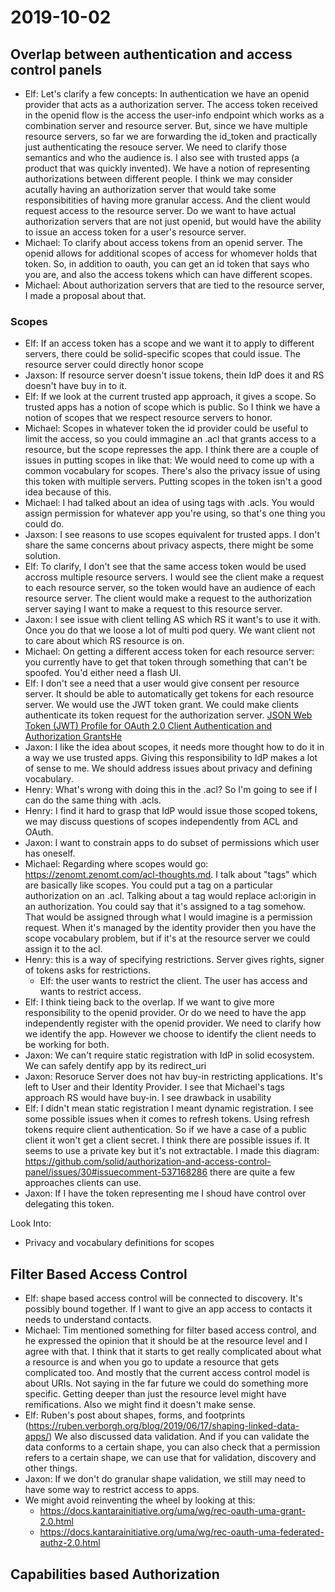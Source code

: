 # 2019-10-02

## Overlap between authentication and access control panels
 - Elf: Let's clarify a few concepts: In authentication we have an openid provider that acts as a authorization server. The access token received in the openid flow is the access the user-info endpoint which works as a combination server and resource server. But, since we have multiple resource servers, so far we are forwarding the id_token and practically just authenticating the resouce server. We need to clarify those semantics and who the audience is. I also see with trusted apps (a product that was quickly invented). We have a notion of representing authorizations between different people. I think we may consider acutally having an authorization server that would take some responsibitities of having more granular access. And the client would request access to the resource server. Do we want to have actual authorization servers that are not just openid, but would have the ability to issue an access token for a user's resource server.
 - Michael: To clarify about access tokens from an openid server. The openid allows for additional scopes of access for whomever holds that token. So, in addition to oauth, you can get an id token that says who you are, and also the access tokens which can have different scopes.
 - Michael: About authorization servers that are tied to the resource server, I made a proposal about that.

### Scopes
 - Elf: If an access token has a scope and we want it to apply to different servers, there could be solid-specific scopes that could issue. The resource server could directly honor scope
 - Jaxson: If resource server doesn't issue tokens, thein IdP does it and RS doesn't have buy in to it. 
 - Elf: If we look at the current trusted app approach, it gives a scope. So trusted apps has a notion of scope which is public. So I think we have a notion of scopes that we respect resource servers to honor.
 - Michael: Scopes in whatever token the id provider could be useful to limit the access, so you could immagine an .acl that grants access to a resource, but the scope represses the app. I think there are a couple of issues in putting scopes in like that: We would need to come up with a common vocabulary for scopes. There's also the privacy issue of using this token with multiple servers. Putting scopes in the token isn't a good idea because of this.
 - Michael: I had talked about an idea of using tags with .acls. You would assign permission for whatever app you're using, so that's one thing you could do.
 - Jaxson: I see reasons to use scopes equivalent for trusted apps. I don't share the same concerns about privacy aspects, there might be some solution.
 - Elf: To clarify, I don't see that the same access token would be used accross multiple resource servers. I would see the client make a request to each resource server, so the token would have an audience of each resource server. The client would make a request to the authorization server saying I want to make a request to this resource server.
 - Jaxon: I see issue with client telling AS which RS it want's to use it with. Once you do that we loose a lot of multi pod query. We want client not to care about which RS resource is on.
 - Michael: On getting a different access token for each resource server: you currently have to get that token through something that can't be spoofed. You'd either need a flash UI.
 - Elf: I don't see a need that a user would give consent per resource server. It should be able to automatically get tokens for each resource server. We would use the JWT token grant. We could make clients authenticate its token request for the authorization server. [JSON Web Token (JWT) Profile
      for OAuth 2.0 Client Authentication and Authorization GrantsHe](https://tools.ietf.org/html/rfc7523#section-3.1)
 - Jaxon: I like the idea about scopes, it needs more thought how to do it in a way we use trusted apps. Giving this responsibility to IdP makes a lot of sense to me. We should address issues about privacy and defining vocabulary.
 - Henry: What's wrong with doing this in the .acl? So I'm going to see if I can do the same thing with .acls.
 - Henry: I find it hard to grasp that IdP would issue those scoped tokens, we may discuss questions of scopes independently from ACL and OAuth. 
 - Jaxon: I want to constrain apps to do subset of permissions which user has oneself.
 - Michael: Regarding where scopes would go: https://zenomt.zenomt.com/acl-thoughts.md. I talk about "tags" which are basically like scopes. You could put a tag on a particular authorization on an .acl. Talking about a tag would replace acl:origin in an authorization. You could say that it's assigned to a tag somehow. That would be assigned through what I would imagine is a permission request. When it's managed by the identity provider then you have the scope vocabulary problem, but if it's at the resource server we could assign it to the acl.
 - Henry: this is a way of specifying restrictions. Server gives rights, signer of tokens asks for restrictions.
     - Elf: the user wants to restrict the client. The user has access and wants to restrict access.
 - Elf: I think tieing back to the overlap. If we want to give more responsibility to the openid provider. Or do we need to have the app independently register with the openid provider. We need to clarify how we identify the app. However we choose to identify the client needs to be working for both.
 - Jaxon: We can't require static registration with IdP in solid ecosystem. We can safely dentify app by its redirect_uri
 - Jaxon: Resoruce Server does not hav buy-in restricting applications. It's left to User and their Identity Provider. I see that Michael's tags approach RS would have buy-in. I see drawback in usability 
 - Elf: I didn't mean static registration I meant dynamic registration. I see some possible issues when it comes to refresh tokens. Using refresh tokens require client authentication. So if we have a case of a public client it won't get a client secret. I think there are possible issues if. It seems to use a private key but it's not extractable. I made this diagram: https://github.com/solid/authorization-and-access-control-panel/issues/30#issuecomment-537168286 there are quite a few approaches clients can use.
 - Jaxon: If I have the token representing me I shoud have control over delegating this token.

Look Into:
 - Privacy and vocabulary definitions for scopes

## Filter Based Access Control
 - Elf: shape based access control will be connected to discovery. It's possibly bound together. If I want to give an app access to contacts it needs to understand contacts.
 - Michael: Tim mentioned something for filter based access control, and he expressed the opinion that it should be at the resource level and I agree with that. I think that it starts to get really complicated about what a resource is and when you go to update a resource that gets complicated too. And mostly that the current access control model is about URIs. Not saying in the far future we could do something more specific. Getting deeper than just the resource level might have remifications. Also we might find it doesn't make sense.
 - Elf: Ruben's post about shapes, forms, and footprints (https://ruben.verborgh.org/blog/2019/06/17/shaping-linked-data-apps/) We also discussed data validation. And if you can validate the data conforms to a certain shape, you can also check that a permission refers to a certain shape, we can use that for validation, discovery and other things.
 - Jaxon: If we don't do granular shape validation, we still may need to have some way to restrict access to apps.
 - We might avoid reinventing the wheel by looking at this:
   - https://docs.kantarainitiative.org/uma/wg/rec-oauth-uma-grant-2.0.html
   - https://docs.kantarainitiative.org/uma/wg/rec-oauth-uma-federated-authz-2.0.html
 
## Capabilities based Authorization
